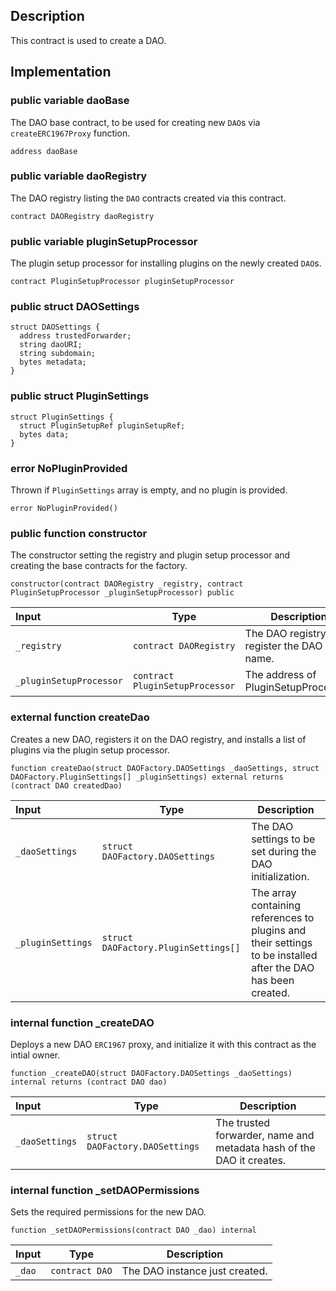 ## Description

This contract is used to create a DAO.

## Implementation

### public variable daoBase

The DAO base contract, to be used for creating new `DAO`s via `createERC1967Proxy` function.

```solidity
address daoBase
```

### public variable daoRegistry

The DAO registry listing the `DAO` contracts created via this contract.

```solidity
contract DAORegistry daoRegistry
```

### public variable pluginSetupProcessor

The plugin setup processor for installing plugins on the newly created `DAO`s.

```solidity
contract PluginSetupProcessor pluginSetupProcessor
```

### public struct DAOSettings

```solidity
struct DAOSettings {
  address trustedForwarder;
  string daoURI;
  string subdomain;
  bytes metadata;
}
```

### public struct PluginSettings

```solidity
struct PluginSettings {
  struct PluginSetupRef pluginSetupRef;
  bytes data;
}
```

### error NoPluginProvided

Thrown if `PluginSettings` array is empty, and no plugin is provided.

```solidity
error NoPluginProvided()
```

### public function constructor

The constructor setting the registry and plugin setup processor and creating the base contracts for the factory.

```solidity
constructor(contract DAORegistry _registry, contract PluginSetupProcessor _pluginSetupProcessor) public
```

| Input                   | Type                            | Description                                       |
| :---------------------- | ------------------------------- | ------------------------------------------------- |
| `_registry`             | `contract DAORegistry`          | The DAO registry to register the DAO by its name. |
| `_pluginSetupProcessor` | `contract PluginSetupProcessor` | The address of PluginSetupProcessor.              |

### external function createDao

Creates a new DAO, registers it on the DAO registry, and installs a list of plugins via the plugin setup processor.

```solidity
function createDao(struct DAOFactory.DAOSettings _daoSettings, struct DAOFactory.PluginSettings[] _pluginSettings) external returns (contract DAO createdDao)
```

| Input             | Type                                 | Description                                                                                                   |
| :---------------- | ------------------------------------ | ------------------------------------------------------------------------------------------------------------- |
| `_daoSettings`    | `struct DAOFactory.DAOSettings`      | The DAO settings to be set during the DAO initialization.                                                     |
| `_pluginSettings` | `struct DAOFactory.PluginSettings[]` | The array containing references to plugins and their settings to be installed after the DAO has been created. |

### internal function \_createDAO

Deploys a new DAO `ERC1967` proxy, and initialize it with this contract as the intial owner.

```solidity
function _createDAO(struct DAOFactory.DAOSettings _daoSettings) internal returns (contract DAO dao)
```

| Input          | Type                            | Description                                                          |
| :------------- | ------------------------------- | -------------------------------------------------------------------- |
| `_daoSettings` | `struct DAOFactory.DAOSettings` | The trusted forwarder, name and metadata hash of the DAO it creates. |

### internal function \_setDAOPermissions

Sets the required permissions for the new DAO.

```solidity
function _setDAOPermissions(contract DAO _dao) internal
```

| Input  | Type           | Description                    |
| :----- | -------------- | ------------------------------ |
| `_dao` | `contract DAO` | The DAO instance just created. |

<!--CONTRACT_END-->
